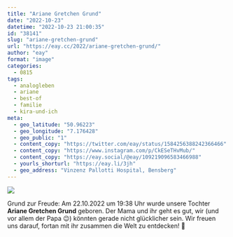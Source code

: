 ```yaml
---
title: "Ariane Gretchen Grund"
date: "2022-10-23"
datetime: "2022-10-23 21:00:35"
id: "38141"
slug: "ariane-gretchen-grund"
url: "https://eay.cc/2022/ariane-gretchen-grund/"
author: "eay"
format: "image"
categories:
  - 0815
tags:
  - analogleben
  - ariane
  - best-of
  - familie
  - kira-und-ich
meta:
  - geo_latitude: "50.96223"
  - geo_longitude: "7.176428"
  - geo_public: "1"
  - content_copy: "https://twitter.com/eay/status/1584256388242366466"
  - content_copy: "https://www.instagram.com/p/CkESeTHvMub/"
  - content_copy: "https://eay.social/@eay/109219096583466988"
  - yourls_shorturl: "https://eay.li/3jh"
  - geo_address: "Vinzenz Pallotti Hospital, Bensberg"
---
```


![](https://eay.cc/uploads/2022/ariane-gretchen.jpg)

Grund zur Freude: Am 22.10.2022 um 19:38 Uhr wurde unsere Tochter **Ariane Gretchen Grund** geboren. Der Mama und ihr geht es gut, wir (und vor allem der Papa 😉) könnten gerade nicht glücklicher sein. Wir freuen uns darauf, fortan mit ihr zusammen die Welt zu entdecken! 🎉
